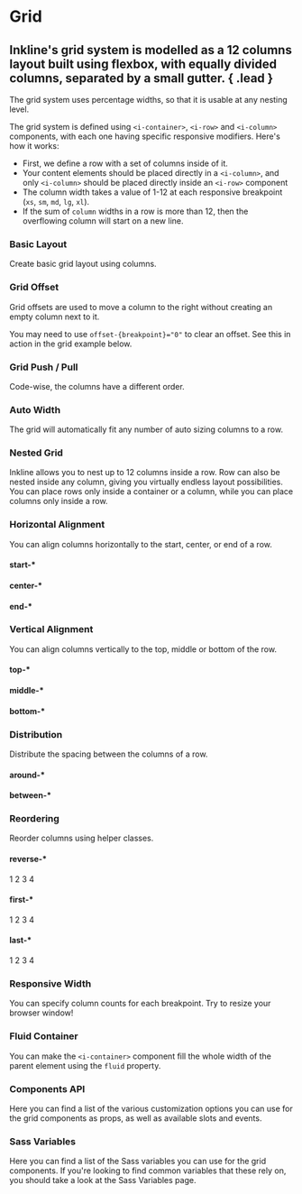 # Grid
## Inkline's grid system is modelled as a 12 columns layout built using flexbox, with equally divided columns, separated by a small gutter. { .lead }
 
 The grid system uses percentage widths, so that it is usable at any nesting level.

The grid system is defined using `<i-container>`, `<i-row>` and `<i-column>` components, with each one having specific responsive modifiers. Here's how it works:

- First, we define a row with a set of columns inside of it.
- Your content elements should be placed directly in a `<i-column>`, and only `<i-column>` should be placed directly inside an `<i-row>` component
- The column width takes a value of 1-12 at each responsive breakpoint (`xs`, `sm`, `md`, `lg`, `xl`).
- If the sum of `column` widths in a row is more than 12, then the overflowing column will start on a new line.

### Basic Layout
Create basic grid layout using columns.

<i-code-preview title="Basic Layout" class="grid-code-preview">

<i-row>
    <i-column xs="12">
        <grid-box></grid-box>
    </i-column>
</i-row>
<i-row>
    <i-column xs="1">
        <grid-box></grid-box>
    </i-column>
    <i-column xs="11">
        <grid-box></grid-box>
    </i-column>
</i-row>
<i-row>
    <i-column xs="2">
        <grid-box></grid-box>
    </i-column>
    <i-column xs="10">
        <grid-box></grid-box>
    </i-column>
</i-row>
<i-row>
    <i-column xs="3">
        <grid-box></grid-box>
    </i-column>
    <i-column xs="9">
        <grid-box></grid-box>
    </i-column>
</i-row>
<i-row>
    <i-column xs="4">
        <grid-box></grid-box>
    </i-column>
    <i-column xs="8">
        <grid-box></grid-box>
    </i-column>
</i-row>
<i-row>
    <i-column xs="5">
        <grid-box></grid-box>
    </i-column>
    <i-column xs="7">
        <grid-box></grid-box>
    </i-column>
</i-row>
<i-row>
    <i-column xs="6">
        <grid-box></grid-box>
    </i-column>
    <i-column xs="6">
        <grid-box></grid-box>
    </i-column>
</i-row>
<i-row>
    <i-column xs="7">
        <grid-box></grid-box>
    </i-column>
    <i-column xs="5">
        <grid-box></grid-box>
    </i-column>
</i-row>
<i-row>
    <i-column xs="8">
        <grid-box></grid-box>
    </i-column>
    <i-column xs="4">
        <grid-box></grid-box>
    </i-column>
</i-row>
<i-row>
    <i-column xs="9">
        <grid-box></grid-box>
    </i-column>
    <i-column xs="3">
        <grid-box></grid-box>
    </i-column>
</i-row>
<i-row>
    <i-column xs="10">
        <grid-box></grid-box>
    </i-column>
    <i-column xs="2">
        <grid-box></grid-box>
    </i-column>
</i-row>
<i-row>
    <i-column xs="11">
        <grid-box></grid-box>
    </i-column>
    <i-column xs="1">
        <grid-box></grid-box>
    </i-column>
</i-row>
<i-row>
    <i-column xs="12">
        <grid-box></grid-box>
    </i-column>
</i-row>

<template slot="html">

~~~html
<i-container>
    <i-row>
        <i-column xs="12"></i-column>
    </i-row>    
    <i-row>
        <i-column xs="1"></i-column>
        <i-column xs="11"></i-column>
    </i-row>    
    <i-row>
        <i-column xs="2"></i-column>
        <i-column xs="10"></i-column>
    </i-row>
    <i-row>
        <i-column xs="3"></i-column>
        <i-column xs="9"></i-column>
    </i-row>
    <i-row>
        <i-column xs="4"></i-column>
        <i-column xs="8"></i-column>
    </i-row>
    <i-row>
        <i-column xs="5"></i-column>
        <i-column xs="7"></i-column>
    </i-row>
    <i-row>
        <i-column xs="6"></i-column>
        <i-column xs="6"></i-column>
    </i-row>
    <i-row>
        <i-column xs="7"></i-column>
        <i-column xs="5"></i-column>
    </i-row>
    <i-row>
        <i-column xs="8"></i-column>
        <i-column xs="4"></i-column>
    </i-row>
    <i-row>
        <i-column xs="9"></i-column>
        <i-column xs="3"></i-column>
    </i-row>
    <i-row>
        <i-column xs="10"></i-column>
        <i-column xs="2"></i-column>
    </i-row>
    <i-row>
        <i-column xs="11"></i-column>
        <i-column xs="1"></i-column>
    </i-row>
    <i-row>
        <i-column xs="12"></i-column>
    </i-row>
</i-container>
~~~

</template>
</i-code-preview>

### Grid Offset
Grid offsets are used to move a column to the right without creating an empty column next to it.

<i-code-preview title="Grid Offset" class="grid-code-preview">

<i-row>
    <i-column xs="12">
        <grid-box></grid-box>
    </i-column>
</i-row>
<i-row>
    <i-column xs="11" offset-xs="1">
        <grid-box></grid-box>
    </i-column>
</i-row>
<i-row>
    <i-column xs="10" offset-xs="2">
        <grid-box></grid-box>
    </i-column>
</i-row>
<i-row>
    <i-column xs="9" offset-xs="3">
        <grid-box></grid-box>
    </i-column>
</i-row>
<i-row>
    <i-column xs="8" offset-xs="4">
        <grid-box></grid-box>
    </i-column>
</i-row>
<i-row>
    <i-column xs="7" offset-xs="5">
        <grid-box></grid-box>
    </i-column>
</i-row>
<i-row>
    <i-column xs="6" offset-xs="6">
        <grid-box></grid-box>
    </i-column>
</i-row>
<i-row>
    <i-column xs="5" offset-xs="7">
        <grid-box></grid-box>
    </i-column>
</i-row>
<i-row>
    <i-column xs="4" offset-xs="8">
        <grid-box></grid-box>
    </i-column>
</i-row>
<i-row>
    <i-column xs="3" offset-xs="9">
        <grid-box></grid-box>
    </i-column>
</i-row>
<i-row>
    <i-column xs="2" offset-xs="10">
        <grid-box></grid-box>
    </i-column>
</i-row>
<i-row>
    <i-column xs="1" offset-xs="11">
        <grid-box></grid-box>
    </i-column>
</i-row>

<template slot="html">

~~~html
<i-container>
    <i-row>
        <i-column xs="1" offset-xs="11"></i-column>
    </i-row>
    <i-row>
        <i-column xs="2" offset-xs="10"></i-column>
    </i-row>
    <i-row>
        <i-column xs="3" offset-xs="9"></i-column>
    </i-row>
    <i-row>
        <i-column xs="4" offset-xs="8"></i-column>
    </i-row>
    <i-row>
        <i-column xs="5" offset-xs="7"></i-column>
    </i-row>
    <i-row>
        <i-column xs="6" offset-xs="6"></i-column>
    </i-row>
    <i-row>
        <i-column xs="7" offset-xs="5"></i-column>
    </i-row>
    <i-row>
        <i-column xs="8" offset-xs="4"></i-column>
    </i-row>
    <i-row>
        <i-column xs="9" offset-xs="3"></i-column>
    </i-row>
    <i-row>
        <i-column xs="10" offset-xs="2"></i-column>
    </i-row>
    <i-row>
        <i-column xs="11" offset-xs="1"></i-column>
    </i-row>
</i-container>
~~~

</template>
</i-code-preview>

You may need to use `offset-{breakpoint}="0"` to clear an offset. See this in action in the grid example below.

<i-code-preview title="Grid Offset Reset" class="grid-code-preview">

<i-row>
    <i-column md="5" lg="6">
        <grid-box></grid-box>
    </i-column>
    <i-column md="5" offset-md="2" lg="6" offset-lg="0">
        <grid-box></grid-box>
    </i-column>
</i-row>

<template slot="html">

~~~html
<i-container>
    <i-row>
        <i-column sm="5" md="6">
            <grid-box></grid-box>
        </i-column>
        <i-column sm="5" offset-sm="2" md="6" offset-md="0">
            <grid-box></grid-box>
        </i-column>
    </i-row>
</i-container>
~~~

</template>
</i-code-preview>

### Grid Push / Pull
Code-wise, the columns have a different order.

<i-code-preview title="Grid Push / Pull" class="grid-code-preview">

<i-row>
    <i-column xs="12">
        <grid-box></grid-box>
    </i-column>
</i-row>
<i-row>
    <i-column xs="1" push-xs="11">
        <grid-box></grid-box>
    </i-column>
    <i-column xs="11" pull-xs="1">
        <grid-box></grid-box>
    </i-column>
</i-row>
<i-row>
    <i-column xs="2" push-xs="10">
        <grid-box></grid-box>
    </i-column>
    <i-column xs="10" pull-xs="2">
        <grid-box></grid-box>
    </i-column>
</i-row>
<i-row>
    <i-column xs="3" push-xs="9">
        <grid-box></grid-box>
    </i-column>
    <i-column xs="9" pull-xs="3">
        <grid-box></grid-box>
    </i-column>
</i-row>
<i-row>
    <i-column xs="4" push-xs="8">
        <grid-box></grid-box>
    </i-column>
    <i-column xs="8" pull-xs="4">
        <grid-box></grid-box>
    </i-column>
</i-row>
<i-row>
    <i-column xs="5" push-xs="7">
        <grid-box></grid-box>
    </i-column>
    <i-column xs="7" pull-xs="5">
        <grid-box></grid-box>
    </i-column>
</i-row>
<i-row>
    <i-column xs="6" push-xs="6">
        <grid-box></grid-box>
    </i-column>
    <i-column xs="6" pull-xs="6">
        <grid-box></grid-box>
    </i-column>
</i-row>
<i-row>
    <i-column xs="7" push-xs="5">
        <grid-box></grid-box>
    </i-column>
    <i-column xs="5" pull-xs="7">
        <grid-box></grid-box>
    </i-column>
</i-row>
<i-row>
    <i-column xs="8" push-xs="4">
        <grid-box></grid-box>
    </i-column>
    <i-column xs="4" pull-xs="8">
        <grid-box></grid-box>
    </i-column>
</i-row>
<i-row>
    <i-column xs="9" push-xs="3">
        <grid-box></grid-box>
    </i-column>
    <i-column xs="3" pull-xs="9">
        <grid-box></grid-box>
    </i-column>
</i-row>
<i-row>
    <i-column xs="10" push-xs="2">
        <grid-box></grid-box>
    </i-column>
    <i-column xs="2" pull-xs="10">
        <grid-box></grid-box>
    </i-column>
</i-row>
<i-row>
    <i-column xs="11" push-xs="1">
        <grid-box></grid-box>
    </i-column>
    <i-column xs="1" pull-xs="11">
        <grid-box></grid-box>
    </i-column>
</i-row>
<i-row>
    <i-column xs="12">
        <grid-box></grid-box>
    </i-column>
</i-row>

<template slot="html">

~~~html
<i-container>
    <i-row>
        <i-column xs="1" push-xs="11"></div>
        <i-column xs="11" pull-xs="1"></div>
    </i-row>
    <i-row>
        <i-column xs="2" push-xs="10"></div>
        <i-column xs="10" pull-xs="2"></div>
    </i-row>
    <i-row>
        <i-column xs="3" push-xs="9"></div>
        <i-column xs="9" pull-xs="3"></div>
    </i-row>
    <i-row>
        <i-column xs="4" push-xs="8"></div>
        <i-column xs="8" pull-xs="4"></div>
    </i-row>
    <i-row>
        <i-column xs="5" push-xs="7"></div>
        <i-column xs="7" pull-xs="5"></div>
    </i-row>
    <i-row>
        <i-column xs="6" push-xs="6"></div>
        <i-column xs="6" pull-xs="6"></div>
    </i-row>
    <i-row>
        <i-column xs="7" push-xs="5"></div>
        <i-column xs="5" pull-xs="7"></div>
    </i-row>
    <i-row>
        <i-column xs="8" push-xs="8"></div>
        <i-column xs="4" pull-xs="4"></div>
    </i-row>
    <i-row>
        <i-column xs="9" push-xs="3"></div>
        <i-column xs="3" pull-xs="9"></div>
    </i-row>
    <i-row>
        <i-column xs="10" push-xs="2"></div>
        <i-column xs="2" pull-xs="10"></div>
    </i-row>
    <i-row>
        <i-column xs="11" push-xs="1"></div>
        <i-column xs="1" pull-xs="11"></div>
    </i-row>
</i-container>
~~~

</template>
</i-code-preview>


### Auto Width
The grid will automatically fit any number of auto sizing columns to a row.

<i-code-preview title="Auto Width" class="grid-code-preview">

<i-row>
    <i-column :xs="true">
        <grid-box></grid-box>
    </i-column>
</i-row>
<i-row>
    <i-column :xs="true">
        <grid-box></grid-box>
    </i-column>
    <i-column :xs="true">
        <grid-box></grid-box>
    </i-column>
</i-row>
<i-row>
    <i-column :xs="true">
        <grid-box></grid-box>
    </i-column>
    <i-column :xs="true">
        <grid-box></grid-box>
    </i-column>
    <i-column :xs="true">
        <grid-box></grid-box>
    </i-column>
</i-row>
<i-row>
    <i-column :xs="true">
        <grid-box></grid-box>
    </i-column>
    <i-column :xs="true">
        <grid-box></grid-box>
    </i-column>
    <i-column :xs="true">
        <grid-box></grid-box>
    </i-column>
    <i-column :xs="true">
        <grid-box></grid-box>
    </i-column>
</i-row>
<i-row>
    <i-column :xs="true">
        <grid-box></grid-box>
    </i-column>
    <i-column :xs="true">
        <grid-box></grid-box>
    </i-column>
    <i-column :xs="true">
        <grid-box></grid-box>
    </i-column>
    <i-column :xs="true">
        <grid-box></grid-box>
    </i-column>
    <i-column :xs="true">
        <grid-box></grid-box>
    </i-column>
</i-row>
<i-row>
    <i-column :xs="true">
        <grid-box></grid-box>
    </i-column>
    <i-column :xs="true">
        <grid-box></grid-box>
    </i-column>
    <i-column :xs="true">
        <grid-box></grid-box>
    </i-column>
    <i-column :xs="true">
        <grid-box></grid-box>
    </i-column>
    <i-column :xs="true">
        <grid-box></grid-box>
    </i-column>
    <i-column :xs="true">
        <grid-box></grid-box>
    </i-column>
</i-row>

<template slot="html">

~~~html
<i-container>
    <i-row>
        <i-column :xs="true"></i-column>
    </i-row>
    <i-row>
        <i-column :xs="true"></i-column>
        <i-column :xs="true"></i-column>
    </i-row>
    <i-row>
        <i-column :xs="true"></i-column>
        <i-column :xs="true"></i-column>
        <i-column :xs="true"></i-column>
    </i-row>
    <i-row>
        <i-column :xs="true"></i-column>
        <i-column :xs="true"></i-column>
        <i-column :xs="true"></i-column>
        <i-column :xs="true"></i-column>
    </i-row>
    <i-row>
        <i-column :xs="true"></i-column>
        <i-column :xs="true"></i-column>
        <i-column :xs="true"></i-column>
        <i-column :xs="true"></i-column>
        <i-column :xs="true"></i-column>
    </i-row>
    <i-row>
        <i-column :xs="true"></i-column>
        <i-column :xs="true"></i-column>
        <i-column :xs="true"></i-column>
        <i-column :xs="true"></i-column>
        <i-column :xs="true"></i-column>
        <i-column :xs="true"></i-column>
    </i-row>
</i-container>
~~~

</template>
</i-code-preview>


### Nested Grid
Inkline allows you to nest up to 12 columns inside a row. Row can also be nested inside any column, 
giving you virtually endless layout possibilities. You can place rows only inside a container or a column, 
while you can place columns only inside a row.

<i-code-preview title="Nested Grid">

<i-row>
    <i-column xs="8">
        <grid-box>
            <i-row>
                <i-column xs="3">
                    <grid-box></grid-box>
                </i-column>
                <i-column xs="3">
                    <grid-box></grid-box>
                </i-column>
                <i-column xs="3">
                    <grid-box></grid-box>
                </i-column>
                <i-column xs="3">
                    <grid-box></grid-box>
                </i-column>
            </i-row>
        </grid-box>
    </i-column>
    <i-column xs="4">
        <grid-box>
            <i-row>
                <i-column xs="6">
                    <grid-box></grid-box>
                </i-column>
                <i-column xs="6">
                    <grid-box></grid-box>
                </i-column>
            </i-row>
        </grid-box>
    </i-column>
</i-row>

<template slot="html">

~~~html
<i-container>
    <i-row>
        <i-column xs="8">
            <i-row>
                <i-column xs="3"></i-column>
                <i-column xs="3"></i-column>
                <i-column xs="3"></i-column>
                <i-column xs="3"></i-column>
            </i-row>
        </i-column>
        <i-column xs="4">
            <i-row>
                <i-column xs="6"></i-column>
                <i-column xs="6"></i-column>
            </i-row>
        </i-column>
    </i-row>
</i-container>
~~~

</template>
</i-code-preview>


### Horizontal Alignment
You can align columns horizontally to the start, center, or end of a row.

#### start-*

<i-code-preview title="Horizontal Alignment - Start">

<i-row start-xs>
    <i-column xs="4">
        <grid-box></grid-box>
    </i-column>
</i-row>

<template slot="html">

~~~html
<i-container>
    <i-row start-xs>
        <i-column xs="4"></i-column>
    </i-row>
</i-container>
~~~

</template>
</i-code-preview>

#### center-*

<i-code-preview title="Horizontal Alignment - Center">

<i-row center-xs>
    <i-column xs="4">
        <grid-box></grid-box>
    </i-column>
</i-row>

<template slot="html">

~~~html
<i-container>
    <i-row center-xs>
        <i-column xs="4"></i-column>
    </i-row>
</i-container>
~~~

</template>
</i-code-preview>

#### end-*

<i-code-preview title="Horizontal Alignment - End">

<i-row end-xs>
    <i-column xs="4">
        <grid-box></grid-box>
    </i-column>
</i-row>

<template slot="html">

~~~html
<i-container>
    <i-row end-xs>
        <i-column xs="4"></i-column>
    </i-row>
</i-container>
~~~

</template>
</i-code-preview>


### Vertical Alignment
You can align columns vertically to the top, middle or bottom of the row.

#### top-*

<i-code-preview title="Vertical Alignment - Top">

<i-row top-xs>
    <i-column xs="6">
        <grid-box tall></grid-box>
    </i-column>
    <i-column xs="6">
        <grid-box></grid-box>
    </i-column>
</i-row>

<template slot="html">

~~~html
<i-container>
    <i-row top-xs>
        <i-column xs="6"></i-column>
        <i-column xs="6"></i-column>
    </i-row>
</i-container>
~~~

</template>
</i-code-preview>

#### middle-*

<i-code-preview title="Vertical Alignment - Middle">

<i-row middle-xs>
    <i-column xs="6">
        <grid-box tall></grid-box>
    </i-column>
    <i-column xs="6">
        <grid-box></grid-box>
    </i-column>
</i-row>

<template slot="html">

~~~html
<i-container>
    <i-row middle-xs>
        <i-column xs="6"></i-column>
        <i-column xs="6"></i-column>
    </i-row>
</i-container>
~~~

</template>
</i-code-preview>

#### bottom-*

<i-code-preview title="Vertical Alignment - Bottom">

<i-row bottom-xs>
    <i-column xs="6">
        <grid-box tall></grid-box>
    </i-column>
    <i-column xs="6">
        <grid-box></grid-box>
    </i-column>
</i-row>

<template slot="html">

~~~html
<i-container>
    <i-row bottom-xs>
        <i-column xs="6"></i-column>
        <i-column xs="6"></i-column>
    </i-row>
</i-container>
~~~

</template>
</i-code-preview>


### Distribution
Distribute the spacing between the columns of a row.

#### around-*

<i-code-preview title="Distribution - Around">

<i-row around-xs>
    <i-column xs="3">
        <grid-box></grid-box>
    </i-column>
    <i-column xs="3">
        <grid-box></grid-box>
    </i-column>
    <i-column xs="3">
        <grid-box></grid-box>
    </i-column>
</i-row>

<template slot="html">

~~~html
<i-container>
    <i-row around-xs>
        <i-column xs="3"></i-column>
        <i-column xs="3"></i-column>
        <i-column xs="3"></i-column>
    </i-row>
</i-container>
~~~

</template>
</i-code-preview>

#### between-*

<i-code-preview title="Distribution - Between">

<i-row between-xs>
    <i-column xs="3">
        <grid-box></grid-box>
    </i-column>
    <i-column xs="3">
        <grid-box></grid-box>
    </i-column>
    <i-column xs="3">
        <grid-box></grid-box>
    </i-column>
</i-row>

<template slot="html">

~~~html
<i-container>
    <i-row between-xs>
        <i-column xs="3"></i-column>
        <i-column xs="3"></i-column>
        <i-column xs="3"></i-column>
    </i-row>
</i-container>
~~~

</template>
</i-code-preview>

### Reordering
Reorder columns using helper classes.

#### reverse-*

<i-code-preview title="Reordering - Reverse">

<i-row reverse-xs>
    <i-column xs="3">
        <grid-box>1</grid-box>
    </i-column>
    <i-column xs="3">
        <grid-box>2</grid-box>
    </i-column>
    <i-column xs="3">
        <grid-box>3</grid-box>
    </i-column>
    <i-column xs="3">
        <grid-box>4</grid-box>
    </i-column>
</i-row>

<template slot="html">

~~~html
<i-container>
    <i-row reverse-xs>
        <i-column xs="3">1</i-column>
        <i-column xs="3">2</i-column>
        <i-column xs="3">3</i-column>
        <i-column xs="3">4</i-column>
    </i-row>
</i-container>
~~~

</template>
</i-code-preview>

#### first-*

<i-code-preview title="Reordering - First">

<i-row>
    <i-column xs="3">
        <grid-box>1</grid-box>
    </i-column>
    <i-column xs="3">
        <grid-box>2</grid-box>
    </i-column>
    <i-column xs="3">
        <grid-box>3</grid-box>
    </i-column>
    <i-column xs="3" first-xs>
        <grid-box>4</grid-box>
    </i-column>
</i-row>

<template slot="html">

~~~html
<i-container>
    <i-row>
        <i-column xs="3">1</i-column>
        <i-column xs="3">2</i-column>
        <i-column xs="3">3</i-column>
        <i-column xs="3" first-xs>4</i-column>
    </i-row>
</i-container>
~~~

</template>
</i-code-preview>

#### last-*

<i-code-preview title="Reordering - Last">

<i-row>
    <i-column xs="3" last-xs>
        <grid-box>1</grid-box>
    </i-column>
    <i-column xs="3">
        <grid-box>2</grid-box>
    </i-column>
    <i-column xs="3">
        <grid-box>3</grid-box>
    </i-column>
    <i-column xs="3">
        <grid-box>4</grid-box>
    </i-column>
</i-row>

<template slot="html">

~~~html
<i-container>
    <i-row>
        <i-column xs="3" last-xs>1</div>
        <i-column xs="3">2</div>
        <i-column xs="3">3</div>
        <i-column xs="3">4</div>
    </i-row>
</i-container>
~~~

</template>
</i-code-preview>


### Responsive Width
You can specify column counts for each breakpoint. Try to resize your browser window!

<i-code-preview title="Responsive Grid Width">

<i-row>
    <i-column xl="3" lg="6" md="6" sm="8" xs="12">
        <grid-box></grid-box>
    </i-column>
    <i-column xl="3" lg="6" md="6" sm="4" xs="6">
        <grid-box></grid-box>
    </i-column>
    <i-column xl="6" lg="4" md="6" sm="6" xs="3">
        <grid-box></grid-box>
    </i-column>
    <i-column xl="12" lg="8" md="6" sm="6" xs="3">
        <grid-box></grid-box>
    </i-column>
</i-row>
<i-row/>

<template slot="html">

~~~html
<i-container>
    <i-row>
        <i-column xl="3" lg="6" md="6" sm="8" xs="12"></i-column>
        <i-column xl="3" lg="6" md="6" sm="4" xs="6"></i-column>
        <i-column xl="6" lg="4" md="6" sm="6" xs="3"></i-column>
        <i-column xl="12" lg="8" md="6" sm="6" xs="3"></i-column>
    </i-row>
</i-container>
~~~

</template>
</i-code-preview>

### Fluid Container
You can make the `<i-container>` component fill the whole width of the parent element using the `fluid` property. 

<i-code-preview title="Fluid Container">

<i-row>
    <i-column xs>
        <grid-box></grid-box>
    </i-column>
    <i-column xs>
        <grid-box></grid-box>
    </i-column>
    <i-column xs>
        <grid-box></grid-box>
    </i-column>
</i-row>

<template slot="html">

~~~html
<i-container fluid>
    <i-row>
        <i-column xs></i-column>
        <i-column xs></i-column>
        <i-column xs></i-column>
    </i-row>
</i-container>
~~~

</template>
</i-code-preview>


### Components API
Here you can find a list of the various customization options you can use for the grid components as props, as well as available slots and events.

<i-api-preview title="Container API" expanded>
    <template slot="props">
        <api-table>
            <api-table-row>
                <template slot="property">fluid</template>
                <template slot="description">Sets the container to cover 100% of the parent's width.</template>
                <template slot="type">Boolean</template>
                <template slot="values"><code>true</code>, <code>false</code></template>
                <template slot="default"><code>false</code></template>
            </api-table-row>
        </api-table>
    </template>
    <template slot="slots">
        <api-table>
            <api-table-row>
                <template slot="slot">default</template>
                <template slot="description">Slot for container default content.</template>
            </api-table-row>
        </api-table>
    </template>
</i-api-preview>

<i-api-preview title="Row API" expanded>
    <template slot="props">
        <api-table>
            <api-table-row>
                <template slot="property">no-gutter</template>
                <template slot="description">Sets whether the row and child columns have a gutter width.</template>
                <template slot="type"><code>Boolean</code></template>
                <template slot="values"><code>true</code>, <code>false</code></template>
                <template slot="default"><code>false</code></template>
            </api-table-row>
            <api-table-row>
                <template slot="property">no-collapse</template>
                <template slot="description">Sets the flex flow to be <code>row nowrap</code>.</template>
                <template slot="type"><code>Boolean</code></template>
                <template slot="values"><code>true</code>, <code>false</code></template>
                <template slot="default"><code>false</code></template>
            </api-table-row>
            <api-table-row>
                <template slot="property">start</template>
                <template slot="description">Aligns the content to the start of the row. The alignment can be applied responsively by adding one of the responsive properties <code>start-xs</code>, <code>start-sm</code>, <code>start-md</code>, <code>start-lg</code>, <code>start-xl</code> (e.g. will be used as <code>&lt;i-row start-xs&gt;</code> in template).</template>
                <template slot="type"><code>Boolean</code></template>
                <template slot="values"><code>true</code>, <code>false</code></template>
                <template slot="default"><code>false</code></template>
            </api-table-row>
            <api-table-row>
                <template slot="property">center</template>
                <template slot="description">Aligns the content to the center of the row. The alignment can be applied responsively by adding one of the responsive properties <code>center-xs</code>, <code>center-sm</code>, <code>center-md</code>, <code>center-lg</code>, <code>center-xl</code> (e.g. will be used as <code>&lt;i-row center-xs&gt;</code> in template).</template>
                <template slot="type"><code>Boolean</code></template>
                <template slot="values"><code>true</code>, <code>false</code></template>
                <template slot="default"><code>false</code></template>
            </api-table-row>
            <api-table-row>
                <template slot="property">end</template>
                <template slot="description">Aligns the content to the end of the row. The alignment can be applied responsively by adding one of the responsive properties <code>end-xs</code>, <code>end-sm</code>, <code>end-md</code>, <code>end-lg</code>, <code>end-xl</code> (e.g. will be used as <code>&lt;i-row end-xs&gt;</code> in template).</template>
                <template slot="type"><code>Boolean</code></template>
                <template slot="values"><code>true</code>, <code>false</code></template>
                <template slot="default"><code>false</code></template>
            </api-table-row>
            <api-table-row>
                <template slot="property">top</template>
                <template slot="description">Aligns the content to the top of the row. The alignment can be applied responsively by adding one of the responsive properties <code>top-xs</code>, <code>top-sm</code>, <code>top-md</code>, <code>top-lg</code>, <code>top-xl</code> (e.g. will be used as <code>&lt;i-row top-xs&gt;</code> in template).</template>
                <template slot="type"><code>Boolean</code></template>
                <template slot="values"><code>true</code>, <code>false</code></template>
                <template slot="default"><code>false</code></template>
            </api-table-row>
            <api-table-row>
                <template slot="property">middle</template>
                <template slot="description">Aligns the content to the middle of the row. The alignment can be applied responsively by adding one of the responsive properties <code>middle-xs</code>, <code>middle-sm</code>, <code>middle-md</code>, <code>middle-lg</code>, <code>middle-xl</code> (e.g. will be used as <code>&lt;i-row middle-xs&gt;</code> in template).</template>
                <template slot="type"><code>Boolean</code></template>
                <template slot="values"><code>true</code>, <code>false</code></template>
                <template slot="default"><code>false</code></template>
            </api-table-row>
            <api-table-row>
                <template slot="property">bottom</template>
                <template slot="description">Aligns the content to the bottom of the row. The alignment can be applied responsively by adding one of the responsive properties <code>bottom-xs</code>, <code>bottom-sm</code>, <code>bottom-md</code>, <code>bottom-lg</code>, <code>bottom-xl</code> (e.g. will be used as <code>&lt;i-row bottom-xs&gt;</code> in template).</template>
                <template slot="type"><code>Boolean</code></template>
                <template slot="values"><code>true</code>, <code>false</code></template>
                <template slot="default"><code>false</code></template>
            </api-table-row>
            <api-table-row>
                <template slot="property">around</template>
                <template slot="description">Justifies the content position to have space around. The content justifying can be applied responsively by adding one of the responsive properties <code>around-xs</code>, <code>around-sm</code>, <code>around-md</code>, <code>around-lg</code>, <code>around-xl</code> (e.g. will be used as <code>&lt;i-row around-xs&gt;</code> in template).</template>
                <template slot="type"><code>Boolean</code></template>
                <template slot="values"><code>true</code>, <code>false</code></template>
                <template slot="default"><code>false</code></template>
            </api-table-row>
            <api-table-row>
                <template slot="property">between</template>
                <template slot="description">Justifies the content position to have space between. The content justifying can be applied responsively by adding one of the responsive properties <code>between-xs</code>, <code>between-sm</code>, <code>between-md</code>, <code>between-lg</code>, <code>between-xl</code> (e.g. will be used as <code>&lt;i-row between-xs&gt;</code> in template).</template>
                <template slot="type"><code>Boolean</code></template>
                <template slot="values"><code>true</code>, <code>false</code></template>
                <template slot="default"><code>false</code></template>
            </api-table-row>
            <api-table-row>
                <template slot="property">reverse</template>
                <template slot="description">Reverses the order of the row content. The content justifying can be applied responsively by adding one of the responsive properties <code>reverse-xs</code>, <code>reverse-sm</code>, <code>reverse-md</code>, <code>reverse-lg</code>, <code>reverse-xl</code> (e.g. will be used as <code>&lt;i-row reverse-xs&gt;</code> in template).</template>
                <template slot="type"><code>Boolean</code></template>
                <template slot="values"><code>true</code>, <code>false</code></template>
                <template slot="default"><code>false</code></template>
            </api-table-row>
        </api-table>
    </template>
    <template slot="slots">
        <api-table class="_margin-bottom-0">
            <api-table-row>
                <template slot="slot">default</template>
                <template slot="description">Slot for row default content.</template>
            </api-table-row>
        </api-table>
    </template>
</i-api-preview>


<i-api-preview title="Column API" expanded>
    <template slot="props">
        <api-table>
            <api-table-row>
                <template slot="property">xs</template>
                <template slot="description">Sets the number of columns for extra small screens (screen width lower than <code>30rem</code>). A <code>true</code> value will cause it to occupy as much space as it can on extra small screens.</template>
                <template slot="type"><code>Number</code>, <code>Boolean</code></template>
                <template slot="values"><code>1-12</code>, <code>true</code>, <code>false</code></template>
                <template slot="default"><code>false</code></template>
            </api-table-row>
            <api-table-row>
                <template slot="property">sm</template>
                <template slot="description">Sets the number of columns for small screens (screen width lower than <code>48rem</code>). A <code>true</code> value will cause it to occupy as much space as it can on small screens.</template>
                <template slot="type"><code>Number</code>, <code>Boolean</code></template>
                <template slot="values"><code>1-12</code>, <code>true</code>, <code>false</code></template>
                <template slot="default"><code>false</code></template>
            </api-table-row>
            <api-table-row>
                <template slot="property">md</template>
                <template slot="description">Sets the number of columns for medium screens (screen width lower than <code>64rem</code>). A <code>true</code> value will cause it to occupy as much space as it can on medium screens.</template>
                <template slot="type"><code>Number</code>, <code>Boolean</code></template>
                <template slot="values"><code>1-12</code>, <code>true</code>, <code>false</code></template>
                <template slot="default"><code>false</code></template>
            </api-table-row>
            <api-table-row>
                <template slot="property">lg</template>
                <template slot="description">Sets the number of columns for large screens (screen width lower than <code>75rem</code>). A <code>true</code> value will cause it to occupy as much space as it can on large screens.</template>
                <template slot="type"><code>Number</code>, <code>Boolean</code></template>
                <template slot="values"><code>1-12</code>, <code>true</code>, <code>false</code></template>
                <template slot="default"><code>false</code></template>
            </api-table-row>
            <api-table-row>
                <template slot="property">xl</template>
                <template slot="description">Sets the number of columns for extra large screens (screen width lower than <code>92.5rem</code>). A <code>true</code> value will cause it to occupy as much space as it can on extra large screens.</template>
                <template slot="type"><code>Number</code>, <code>Boolean</code></template>
                <template slot="values"><code>1-12</code>, <code>true</code>, <code>false</code></template>
                <template slot="default"><code>false</code></template>
            </api-table-row>
            <api-table-row>
                <template slot="property">first</template>
                <template slot="description">Orders the column to be first. The order can be applied responsively by adding one of the responsive properties <code>first-xs</code>, <code>first-sm</code>, <code>first-md</code>, <code>first-lg</code>, <code>first-xl</code> (e.g. will be used as <code>&lt;i-column first-xs&gt;</code> in template).</template>
                <template slot="type"><code>Boolean</code></template>
                <template slot="values"><code>true</code>, <code>false</code></template>
                <template slot="default"><code>false</code></template>
            </api-table-row>
            <api-table-row>
                <template slot="property">last</template>
                <template slot="description">Orders the column to be last. The order can be applied responsively by adding one of the responsive properties <code>last-xs</code>, <code>last-sm</code>, <code>last-md</code>, <code>last-lg</code>, <code>last-xl</code> (e.g. will be used as <code>&lt;i-column last-xs&gt;</code> in template).</template>
                <template slot="type"><code>Boolean</code></template>
                <template slot="values"><code>true</code>, <code>false</code></template>
                <template slot="default"><code>false</code></template>
            </api-table-row>
            <api-table-row>
                <template slot="property">offset</template>
                <template slot="description">Offsets the column by a number of columns. The offset can be applied responsively by adding one of the responsive properties <code>offset-xs</code>, <code>offset-sm</code>, <code>offset-md</code>, <code>offset-lg</code>, <code>offset-xl</code> (e.g. will be used as <code>&lt;i-column offset-xs="4"&gt;</code> in template).</template>
                <template slot="type"><code>Number</code>, <code>Boolean</code></template>
                <template slot="values"><code>1-12</code>, <code>true</code>, <code>false</code></template>
                <template slot="default"><code>false</code></template>
            </api-table-row>
            <api-table-row>
                <template slot="property">push</template>
                <template slot="description">Pushes the column by a number of columns. This is useful for keeping the markup order while changing the display order of the columns. The push can be applied responsively by adding one of the responsive properties <code>push-xs</code>, <code>push-sm</code>, <code>push-md</code>, <code>push-lg</code>, <code>push-xl</code> (e.g. will be used as <code>&lt;i-column push-xs="4"&gt;</code> in template).</template>
                <template slot="type"><code>Number</code>, <code>Boolean</code></template>
                <template slot="values"><code>1-12</code>, <code>true</code>, <code>false</code></template>
                <template slot="default"><code>false</code></template>
            </api-table-row>
            <api-table-row>
                <template slot="property">pull</template>
                <template slot="description">Pulls the column by a number of columns. This is useful for keeping the markup order while changing the display order of the columns. The pull can be applied responsively by adding one of the responsive properties <code>pull-xs</code>, <code>pull-sm</code>, <code>pull-md</code>, <code>pull-lg</code>, <code>pull-xl</code> (e.g. will be used as <code>&lt;i-column pull-xs="4"&gt;</code> in template).</template>
                <template slot="type"><code>Number</code>, <code>Boolean</code></template>
                <template slot="values"><code>1-12</code>, <code>true</code>, <code>false</code></template>
                <template slot="default"><code>false</code></template>
            </api-table-row>
        </api-table>
    </template>
    <template slot="slots">
        <api-table class="_margin-bottom-0">
            <api-table-row>
                <template slot="slot">default</template>
                <template slot="description">Slot for column default content.</template>
            </api-table-row>
        </api-table>
    </template>
</i-api-preview>


### Sass Variables
Here you can find a list of the Sass variables you can use for the grid components. If you're looking to find common variables that these rely on, you should take a look at the <nuxt-link :to="{ name: 'docs-introduction-sass-variables' }">Sass Variables</nuxt-link> page.

<i-scss-preview title="Container" expanded>
    <template slot="scss">
        <api-table>
            <api-table-row>
                <template slot="property">$container-width-xs</template>
                <template slot="default"><code>100%</code></template>
            </api-table-row>
            <api-table-row>
                <template slot="property">$container-width-sm</template>
                <template slot="default"><code>$breakpoints-sm - $gutter-sm</code></template>
            </api-table-row>
            <api-table-row>
                <template slot="property">$container-width-md</template>
                <template slot="default"><code>$breakpoints-md - $gutter-md</code></template>
            </api-table-row>
            <api-table-row>
                <template slot="property">$container-width-lg</template>
                <template slot="default"><code>$breakpoints-lg - $gutter-lg</code></template>
            </api-table-row>
            <api-table-row>
                <template slot="property">$container-width-xl</template>
                <template slot="default"><code>$breakpoints-xl - $gutter-xl</code></template>
            </api-table-row>
        </api-table>
    </template>
</i-scss-preview>


<i-scss-preview title="Column" expanded>
    <template slot="scss">
        <api-table>
            <api-table-row>
                <template slot="property">$columns</template>
                <template slot="default"><code>12</code></template>
            </api-table-row>
        </api-table>
    </template>
</i-scss-preview>

